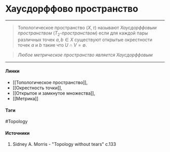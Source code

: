# Хаусдорффово пространство
***
>Топологическое пространство $(X,\tau)$ называют *Хаусдорффовым пространством* ($T_{2}$-*пространством*) если для каждой пары различных точек $a,b\in X$ существуют открытые окрестности точек $a$ и $b$ такие что $U\cap V=\emptyset$. 

>*Любое метрическое пространство является Хаусдорффовым*
***
#### Линки
- [[Топологическое пространство]],
- [[Окрестность точки]],
- [[Открытое и замкнутое множества]],
- [[Метрика]]
#### Тэги
 #Topology 
#### Источники
1. Sidney A. Morris - "Topology without tears" c.133